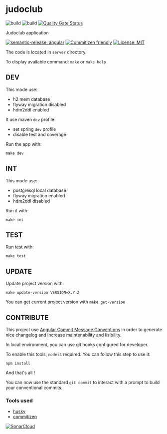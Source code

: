 # judoclub

![build](https://github.com/Thomgrus/judoclub/actions/workflows/build.yml/badge.svg) ![build](https://github.com/Thomgrus/judoclub/actions/workflows/codeql-analysis.yml/badge.svg) [![Quality Gate Status](https://sonarcloud.io/api/project_badges/measure?project=Thomgrus_judoclub&metric=alert_status)](https://sonarcloud.io/summary/new_code?id=Thomgrus_judoclub)

Judoclub application

[![semantic-release: angular](https://img.shields.io/badge/semantic--release-angular-e10079?logo=semantic-release)](https://github.com/semantic-release/semantic-release) [![Commitizen friendly](https://img.shields.io/badge/commitizen-friendly-brightgreen.svg)](http://commitizen.github.io/cz-cli/) [![License: MIT](https://img.shields.io/badge/License-MIT-yellow.svg)](https://opensource.org/licenses/MIT)

The code is located in `server` directory.

To display available command: `make` or `make help`

## DEV

This mode use:
* h2 mem database
* flyway migration disabled
* hdm2ddl enabled

It use maven `dev` profile:
* set spring `dev` profile
* disable test and coverage

Run the app with:

```shell
make dev
```

## INT

This mode use:
* postgresql local database
* flyway migration enabled
* hdm2ddl disabled

Run it with:

```shell
make int
```

## TEST

Run test with:

```shell
make test
```

## UPDATE

Update project version with:

```shell
make update-version VERSION=X.Y.Z
```

You can get current project version with `make get-version`

## CONTRIBUTE

This project use [Angular Commit Message Conventions](https://github.com/angular/angular/blob/master/CONTRIBUTING.md#-commit-message-format) in order to generate nice changelog and increase maintenability and lisibility.

In local environment, you can use git hooks configured for developer.

To enable this tools, `node` is required. You can follow this step to use it:

```
npm install
```

And that's all !

You can now use the standard `git commit` to interact with a prompt to build your conventional commits.

### Tools used

* [husky](https://github.com/typicode/husky)
* [commitizen](https://github.com/commitizen/cz-cli)

[![SonarCloud](https://sonarcloud.io/images/project_badges/sonarcloud-black.svg)](https://sonarcloud.io/summary/new_code?id=Thomgrus_judoclub)